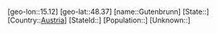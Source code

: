 ﻿---
location: [48.37,15.12]
type: City
tags:
- geo/City


SpocWebEntityId: 30645
isDeleted: false
confidential: public

---
[geo-lon::15.12]
[geo-lat::48.37]
[name::Gutenbrunn]
[State::]
[Country::[Austria](geo/Continent/Europe/Austria.md)]
[StateId::]
[Population::]
[Unknown::]

